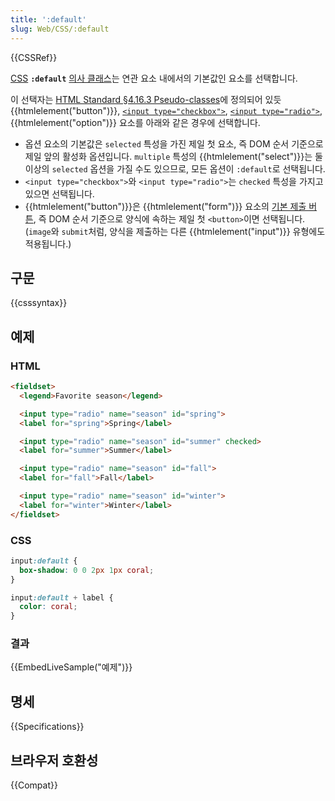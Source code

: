 ```yaml
---
title: ':default'
slug: Web/CSS/:default
---
```

{{CSSRef}}

[CSS](/ko/docs/Web/CSS) **`:default`** [의사 클래스](/ko/docs/Web/CSS/Pseudo-classes)는 연관 요소 내에서의 기본값인 요소를 선택합니다.

이 선택자는 [HTML Standard §4.16.3 Pseudo-classes](https://html.spec.whatwg.org/multipage/semantics-other.html#selector-default)에 정의되어 있듯 {{htmlelement("button")}}, [`<input type="checkbox">`](/ko/docs/Web/HTML/Element/input/checkbox), [`<input type="radio">`](/ko/docs/Web/HTML/Element/input/radio), {{htmlelement("option")}} 요소를 아래와 같은 경우에 선택합니다.

- 옵션 요소의 기본값은 `selected` 특성을 가진 제일 첫 요소, 즉 DOM 순서 기준으로 제일 앞의 활성화 옵션입니다. `multiple` 특성의 {{htmlelement("select")}}는 둘 이상의 `selected` 옵션을 가질 수도 있으므로, 모든 옵션이 `:default`로 선택됩니다.
- `<input type="checkbox">`와 `<input type="radio">`는 `checked` 특성을 가지고 있으면 선택됩니다.
- {{htmlelement("button")}}은 {{htmlelement("form")}} 요소의 [기본 제출 버튼](https://html.spec.whatwg.org/multipage/form-control-infrastructure.html#implicit-submission), 즉 DOM 순서 기준으로 양식에 속하는 제일 첫 `<button>`이면 선택됩니다. (`image`와 `submit`처럼, 양식을 제출하는 다른 {{htmlelement("input")}} 유형에도 적용됩니다.)

## 구문

{{csssyntax}}

## 예제

### HTML

```html
<fieldset>
  <legend>Favorite season</legend>

  <input type="radio" name="season" id="spring">
  <label for="spring">Spring</label>

  <input type="radio" name="season" id="summer" checked>
  <label for="summer">Summer</label>

  <input type="radio" name="season" id="fall">
  <label for="fall">Fall</label>

  <input type="radio" name="season" id="winter">
  <label for="winter">Winter</label>
</fieldset>
```

### CSS

```css
input:default {
  box-shadow: 0 0 2px 1px coral;
}

input:default + label {
  color: coral;
}
```

### 결과

{{EmbedLiveSample("예제")}}

## 명세

{{Specifications}}

## 브라우저 호환성

{{Compat}}
